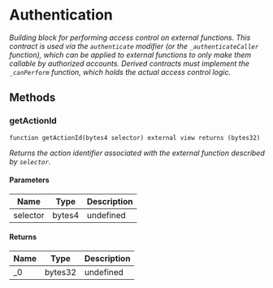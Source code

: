 # Authentication







*Building block for performing access control on external functions. This contract is used via the `authenticate` modifier (or the `_authenticateCaller` function), which can be applied to external functions to only make them callable by authorized accounts. Derived contracts must implement the `_canPerform` function, which holds the actual access control logic.*

## Methods

### getActionId

```solidity
function getActionId(bytes4 selector) external view returns (bytes32)
```



*Returns the action identifier associated with the external function described by `selector`.*

#### Parameters

| Name | Type | Description |
|---|---|---|
| selector | bytes4 | undefined |

#### Returns

| Name | Type | Description |
|---|---|---|
| _0 | bytes32 | undefined |




